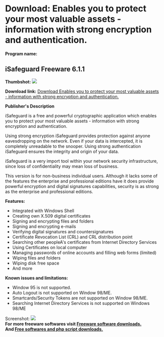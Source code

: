 # Download: Enables you to protect your most valuable assets - information with strong encryption and authentication.

**Program name:**

## iSafeguard Freeware 6.1.1

  
**Thumbshot:** ![](http://www.freewarefiles.com/screenshot/isafeguardfree_md.gif)   
  
**Download link:** [Download Enables you to protect your most valuable assets - information with strong encryption and authentication.](http://freesoftwares.boysofts.com/ISafeguard-Freeware_program_22672.html)  
  


**Publisher's Description**  
  


iSafeguard is a free and powerful cryptographic application which enables you to protect your most valuable assets - information with strong encryption and authentication. 

Using strong encryption iSafeguard provides protection against anyone eavesdropping on the network. Even if your data is intercepted, it is completely unreadable to the snooper. Using strong authentication iSafeguard ensures the integrity and origin of your data.

iSafeguard is a very import tool within your network security infrastructure, since loss of confidentiality may mean loss of business.

This version is for non-business individual users. Although it lacks some of the features the enterprise and professional editions have it does provide powerful encryption and digital signatures capabilities, security is as strong as the enterprise and professional editions.

**Features:**

  * Integrated with Windows Shell 
  * Creating own X.509 digital certificates 
  * Signing and encrypting files and folders 
  * Signing and encrypting e-mails 
  * Verifying digital signatures and countersignatures 
  * Certificate Revocation List (CRL) and CRL distribution point 
  * Searching other peopleA's certificates from Internet Directory Services 
  * Using Certificates on local computer 
  * Managing passwords of online accounts and filling web forms (limited) 
  * Wiping files and folders 
  * Wiping disk free space 
  * And more 

**Known issues and limitations:**

  * Window 95 is not supported. 
  * Auto Logout is not supported on Window 98/ME. 
  * Smartcards/Security Tokens are not supported on Window 98/ME. 
  * Searching Internet Directory Services is not supported on Windows 98/ME 

  
  
Screenshot: ![](http://www.freewarefiles.com/screenshot/isafeguardfree.gif)   
**For more freeware softwares visit [Freeware software downloads.](http://freesoftwares.boysofts.com/)**   
**And [Free softwares and php script downloads.](http://www.boysofts.com/)**
